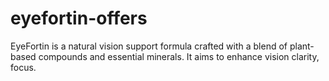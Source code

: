 # eyefortin-offers
EyeFortin is a natural vision support formula crafted with a blend of plant-based compounds and essential minerals. It aims to enhance vision clarity, focus.
